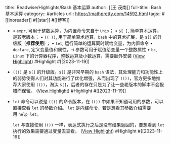 title:: Readwise/Highlights/Bash 基本运算
author:: [[王 茂南]]
full-title:: Bash 基本运算
category:: #articles
url:: https://mathpretty.com/14592.html
tags:: #[[inoreader]] #[[star]] #[[博客]]
- •   `expr`, 可用于整数运算，为内置命令来自于 `Unix`；
  •   `$[ ]`, 简单算术运算，是较老版本；
  •   `(( ))`, 用于简单算术运算，`bash` 中的算术扩展，是 `$[]` 的升级版（**推荐使用**）；
  •   `let`, 运行简单的运算同时赋给变量，为内置命令
  •   `declare`, 定义变量值和属性，-i 参数可用于赋值给变量一个整数属性
  •   `bc`, `Linux` 下的计算器程序，整数运算及小数运算，需要额外安装 ([View Highlight](https://read.readwise.io/read/01hfkxwg460j69q8smc7z0fqqn)) #Highlight #[[2023-11-19]]
- `(())` 是 `$[]` 的升级版。`$[]` 是非常早期的 `bash` 语法，其处理能力和功能性上的弱势使得人们对其功能进行了优化增强，从而出现了 `(())`，官方更多地推荐大家使用 `(())`，淘汰 `$[]`，后者的存在只是为了让一些老版本的脚本不会报错而保留。 ([View Highlight](https://read.readwise.io/read/01hfkxxvcbespjrx4x1dy03ybf)) #Highlight #[[2023-11-19]]
- `let` 命令可以说是 `(())` 的命令版本，在 `(())` 中如果不知道可用的参数，可以直接查看 `let` 的参数介绍。 `let` 是内建命令，若是想看其参数介绍需要用 `help let`。
  
  `let` 与直接使用 `(())` 一样，表达式执行之后是没有结果返回的，要想看到 `let` 执行的效果需要通过变量去查看。 ([View Highlight](https://read.readwise.io/read/01hfky0bypvna4zex6qgpymcqa)) #Highlight #[[2023-11-19]]